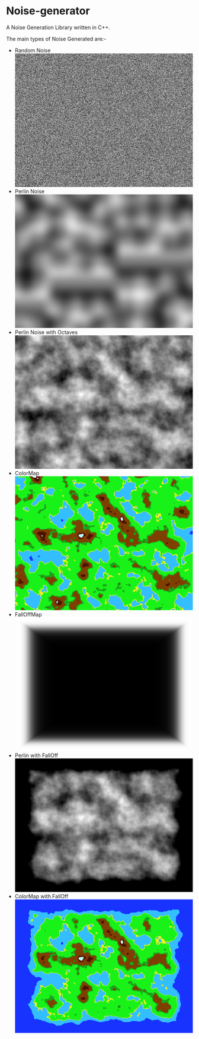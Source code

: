 # Noise-generator
A Noise Generation Library written in C++. 

The main types of Noise Generated are:-
- Random Noise
![Random Noise](example/1.Noise=R.png)
- Perlin Noise
![Perlin Noise](example/2.Noise=P.png)
- Perlin Noise with Octaves
![Perlin+Octaves](example/3.Noise=P+O.png)
- ColorMap
![Perlin+Octaves+Color](example/4.0.0.Noise=P+O+C.png)
- FallOffMap
![FallOffMap](example/4.0.1.Noise=F.png)
- Perlin with FallOff
![Perlin+Octaves+FallOff](example/4.5Noise=P+O+F.png)
- ColorMap with FallOff
![ColorMap+FallOff](example/5.Noise=P+O+C+F.png)

